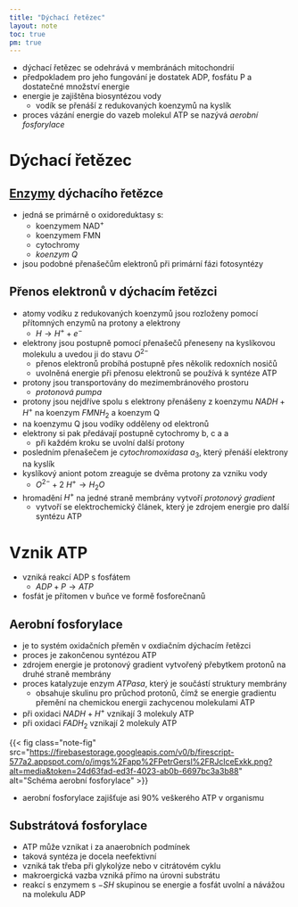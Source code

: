 ```yaml
---
title: "Dýchací řetězec"
layout: note
toc: true
pm: true
---
```

- dýchací řetězec se odehrává v membránách mitochondrií
- předpokladem pro jeho fungování je dostatek ADP, fosfátu P a dostatečné množství energie
- energie je zajištěna biosyntézou vody
    - vodík se přenáší z redukovaných koenzymů na kyslík
- proces vázání energie do vazeb molekul ATP se nazývá _aerobní fosforylace_
# Dýchací řetězec
## [Enzymy](/notes/research/chemistry/biochemistry/descriptive-biochemistry/enzymes) dýchacího řetězce
- jedná se primárně o oxidoreduktasy s:
    - koenzymem NAD$^+$
    - koenzymem FMN
    - cytochromy
    - _koenzym Q_
- jsou podobné přenašečům elektronů při primární fázi fotosyntézy
## Přenos elektronů v dýchacím řetězci
- atomy vodíku z redukovaných koenzymů jsou rozloženy pomocí přítomných enzymů na protony a elektrony
    - $H\longrightarrow{H^++e^-}$
- elektrony jsou postupně pomocí přenašečů přeneseny na kyslíkovou molekulu a uvedou ji do stavu $O^{2-}$
    - přenos elektronů probíhá postupně přes několik redoxních nosičů
    - uvolněná energie při přenosu elektronů se používá k syntéze ATP
- protony jsou transportovány do mezimembránového prostoru
    - _protonová pumpa_
- protony jsou nejdříve spolu s elektrony přenášeny z koenzymu $NADH+H^+$ na koenzym $FMNH_2$ a koenzym Q
- na koenzymu Q jsou vodíky odděleny od elektronů
- elektrony si pak předávají postupně cytochromy b, c a a
    - při každém kroku se uvolní další protony
- posledním přenašečem je _cytochromoxidasa a_$_3$, který přenáší  elektrony na kyslík
- kyslíkový aniont potom zreaguje se dvěma protony za vzniku vody
    - $O^{2-}+2\ H^+\longrightarrow{H_2O}$
- hromadění $H^+$ na jedné straně membrány vytvoří _protonový gradient_
    - vytvoří se elektrochemický článek, který je zdrojem energie pro další syntézu ATP
# Vznik ATP
- vzniká reakcí ADP s fosfátem
    - $ADP+P\longrightarrow{ATP}$
- fosfát je přítomen v buňce ve formě fosforečnanů
## Aerobní fosforylace
- je to systém oxidačních přeměn v oxdiačním dýchacím řetězci
- proces je zakončenou syntézou ATP
- zdrojem energie je protonový gradient vytvořený přebytkem protonů na druhé straně membrány
- proces katalyzuje enzym _ATPasa_, který je součástí struktury membrány
    - obsahuje skulinu pro průchod protonů, čímž se energie gradientu přemění na chemickou energii zachycenou molekulami ATP
- při oxidaci $NADH+H^+$ vznikají 3 molekuly ATP
- při oxidaci $FADH_2$ vznikají 2 molekuly ATP

{{< fig class="note-fig" src="https://firebasestorage.googleapis.com/v0/b/firescript-577a2.appspot.com/o/imgs%2Fapp%2FPetrGersl%2FRJclceExkk.png?alt=media&token=24d63fad-ed3f-4023-ab0b-6697bc3a3b88" alt="Schéma aerobní fosforylace" >}}

- aerobní fosforylace zajišťuje asi 90% veškerého ATP v organismu
## Substrátová fosforylace
- ATP může vznikat i za anaerobních podmínek
- taková syntéza je docela neefektivní
- vzniká tak třeba při glykolýze nebo v citrátovém cyklu
- makroergická vazba vzniká přímo na úrovni substrátu
- reakcí s enzymem s $-SH$ skupinou se energie a fosfát uvolní a návážou na molekulu ADP